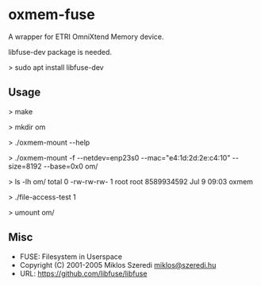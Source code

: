 oxmem-fuse
===============

A wrapper for ETRI OmniXtend Memory device.

libfuse-dev package is needed.

\> sudo apt install libfuse-dev

Usage
-----

\> make

\> mkdir om

\> ./oxmem-mount --help

\> ./oxmem-mount -f --netdev=enp23s0 --mac="e4:1d:2d:2e:c4:10" --size=8192 --base=0x0 om/

\> ls -lh om/
total 0
-rw-rw-rw- 1 root root 8589934592 Jul  9 09:03 oxmem

\> ./file-access-test 1

\> umount om/

Misc
------

* FUSE: Filesystem in Userspace
* Copyright (C) 2001-2005  Miklos Szeredi <miklos@szeredi.hu>
* URL: https://github.com/libfuse/libfuse

